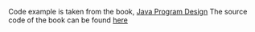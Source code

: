 Code example is taken from the book, [Java Program Design](https://www.apress.com/gp/book/9781484241424)
The source code of the book can be found [here](https://github.com/Apress/java-prog-design)